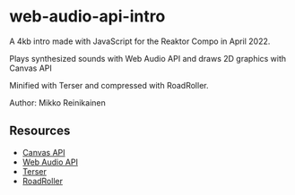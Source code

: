 # web-audio-api-intro

A 4kb intro made with JavaScript for the Reaktor Compo in April 2022. 

Plays synthesized sounds with Web Audio API and draws 2D graphics with Canvas API

Minified with Terser and compressed with RoadRoller.

Author: Mikko Reinikainen

## Resources

* [Canvas API](https://developer.mozilla.org/en-US/docs/Web/API/Canvas_API)
* [Web Audio API](https://developer.mozilla.org/en-US/docs/Web/API/Web_Audio_API)
* [Terser](https://try.terser.org/)
* [RoadRoller](https://lifthrasiir.github.io/roadroller/)
